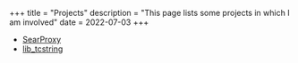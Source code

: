 +++
title = "Projects"
description = "This page lists some projects in which I am involved"
date = 2022-07-03
+++

* [SearProxy](@/projects/searproxy/index.md)
* [lib_tcstring](@/projects/lib_tcstring/index.md)
